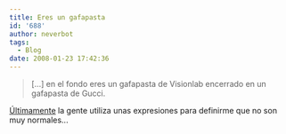 ```yaml
---
title: Eres un gafapasta
id: '688'
author: neverbot
tags:
  - Blog
date: 2008-01-23 17:42:36
---
```


> \[...\] en el fondo eres un gafapasta de Visionlab encerrado en un gafapasta de Gucci.

[Últimamente](https://www.neverbot.com/no-puedo-dormir-me-come-el-payaso/#comment-5759) la gente utiliza unas expresiones para definirme que no son muy normales...